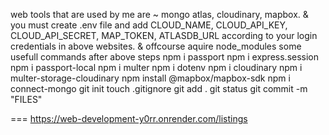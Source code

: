 web tools that are used by me are ~ mongo atlas, cloudinary, mapbox. &
you must create .env file and add CLOUD_NAME, CLOUD_API_KEY, CLOUD_API_SECRET, MAP_TOKEN, ATLASDB_URL according to your login  credentials in above websites. &
offcourse aquire node_modules 
some usefull commands after above steps
npm i passport
npm i express.session
npm i passport-local
npm i multer
npm i dotenv
npm i cloudinary
npm i multer-storage-cloudinary
npm install @mapbox/mapbox-sdk
npm i connect-mongo
git init 
touch .gitignore
git add .
git status
git commit -m "FILES"

===  https://web-development-y0rr.onrender.com/listings
